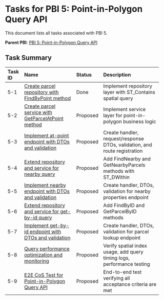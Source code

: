# Tasks for PBI 5: Point-in-Polygon Query API

This document lists all tasks associated with PBI 5.

**Parent PBI**: [PBI 5: Point-in-Polygon Query API](./prd.md)

## Task Summary

| Task ID | Name | Status | Description |
| :------ | :--- | :------ | :---------- |
| 5-1 | [Create parcel repository with FindByPoint method](./5-1.md) | Done | Implement repository layer with ST_Contains spatial query |
| 5-2 | [Create parcel service with GetParcelAtPoint method](./5-2.md) | Proposed | Implement service layer for point-in-polygon business logic |
| 5-3 | [Implement at-point endpoint with DTOs and validation](./5-3.md) | Proposed | Create handler, request/response DTOs, validation, and route registration |
| 5-4 | [Extend repository and service for nearby query](./5-4.md) | Proposed | Add FindNearby and GetNearbyParcels methods with ST_DWithin |
| 5-5 | [Implement nearby endpoint with DTOs and validation](./5-5.md) | Proposed | Create handler, DTOs, validation for nearby properties endpoint |
| 5-6 | [Extend repository and service for get-by-id query](./5-6.md) | Proposed | Add FindByID and GetParcelByID methods |
| 5-7 | [Implement get-by-id endpoint with DTOs and validation](./5-7.md) | Proposed | Create handler, DTOs, validation for parcel lookup endpoint |
| 5-8 | [Query performance optimization and monitoring](./5-8.md) | Proposed | Verify spatial index usage, add query timing logs, performance testing |
| 5-9 | [E2E CoS Test for Point-in-Polygon Query API](./5-9.md) | Proposed | End-to-end test verifying all acceptance criteria are met |

